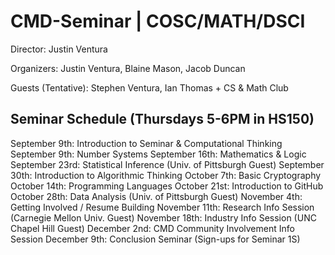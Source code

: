 # CMD-Seminar | COSC/MATH/DSCI

Director: Justin Ventura

Organizers: Justin Ventura, Blaine Mason, Jacob Duncan

Guests (Tentative): Stephen Ventura, Ian Thomas + CS & Math Club

## Seminar Schedule (Thursdays 5-6PM in HS150)

September 9th: Introduction to Seminar & Computational Thinking
September 9th: Number Systems
September 16th: Mathematics & Logic
September 23rd: Statistical Inference (Univ. of Pittsburgh Guest)
September 30th: Introduction to Algorithmic Thinking
October 7th: Basic Cryptography
October 14th: Programming Languages
October 21st: Introduction to GitHub
October 28th: Data Analysis (Univ. of Pittsburgh Guest)
November 4th: Getting Involved / Resume Building
November 11th: Research Info Session (Carnegie Mellon Univ. Guest)
November 18th: Industry Info Session (UNC Chapel Hill Guest)
December 2nd: CMD Community Involvement Info Session
December 9th: Conclusion Seminar (Sign-ups for Seminar 1S)
